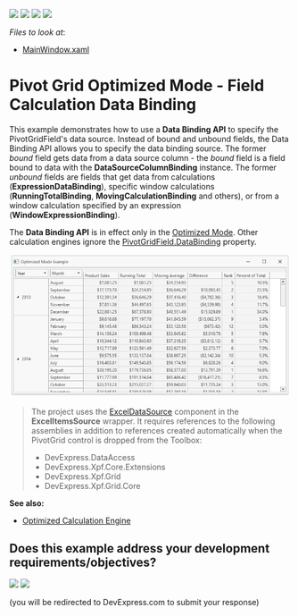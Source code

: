 <!-- default badges list -->
![](https://img.shields.io/endpoint?url=https://codecentral.devexpress.com/api/v1/VersionRange/215311843/19.2.2%2B)
[![](https://img.shields.io/badge/Open_in_DevExpress_Support_Center-FF7200?style=flat-square&logo=DevExpress&logoColor=white)](https://supportcenter.devexpress.com/ticket/details/T827757)
[![](https://img.shields.io/badge/📖_How_to_use_DevExpress_Examples-e9f6fc?style=flat-square)](https://docs.devexpress.com/GeneralInformation/403183)
[![](https://img.shields.io/badge/💬_Leave_Feedback-feecdd?style=flat-square)](#does-this-example-address-your-development-requirementsobjectives)
<!-- default badges end -->
<!-- default file list -->
*Files to look at*:
* [MainWindow.xaml](./CS/PivotGridOptimizedModeExample/MainWindow.xaml)
<!-- default file list end -->

# Pivot Grid Optimized Mode - Field Calculation Data Binding

This example demonstrates how to use a **Data Binding API** to specify the PivotGridField's data source. Instead of bound and unbound fields, the Data Binding API allows you to specify the data binding source. The former _bound_ field gets data from a data source column - the  _bound_ field is a field bound to data with the  **DataSourceColumnBinding** instance. The former _unbound_ fields are fields that get data from calculations (**ExpressionDataBinding**), specific window calculations (**RunningTotalBinding**, **MovingCalculationBinding** and others), or from a window calculation specified by an expression (**WindowExpressionBinding**).

The **Data Binding API** is in effect only in the [Optimized Mode](https://docs.devexpress.com/CoreLibraries/DevExpress.XtraPivotGrid.PivotDataProcessingEngine). Other calculation engines ignore the [PivotGridField.DataBinding](http://docs.devexpress.devx/WPF/DevExpress.Xpf.PivotGrid.PivotGridField.DataBinding) property.

![](/images/screenshot.png)

> The project uses the [ExcelDataSource](https://docs.devexpress.com/CoreLibraries/DevExpress.DataAccess.Excel.ExcelDataSource) component in the **ExcelItemsSource** wrapper. It requires references to the following assemblies in addition to references created automatically when the PivotGrid control is dropped from the Toolbox:
> * DevExpress.DataAccess
> * DevExpress.Xpf.Core.Extensions
> * DevExpress.Xpf.Grid
> * DevExpress.Xpf.Grid.Core

**See also:**

* [Optimized Calculation Engine](https://docs.devexpress.com/CoreLibraries/401367)
<!-- feedback -->
## Does this example address your development requirements/objectives?

[<img src="https://www.devexpress.com/support/examples/i/yes-button.svg"/>](https://www.devexpress.com/support/examples/survey.xml?utm_source=github&utm_campaign=wpf-pivotgrid-optimized-mode-calculation-data-binding&~~~was_helpful=yes) [<img src="https://www.devexpress.com/support/examples/i/no-button.svg"/>](https://www.devexpress.com/support/examples/survey.xml?utm_source=github&utm_campaign=wpf-pivotgrid-optimized-mode-calculation-data-binding&~~~was_helpful=no)

(you will be redirected to DevExpress.com to submit your response)
<!-- feedback end -->
